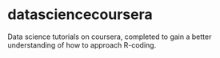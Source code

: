 # datasciencecoursera
Data science tutorials on coursera, completed to gain a better understanding of how to approach R-coding.
